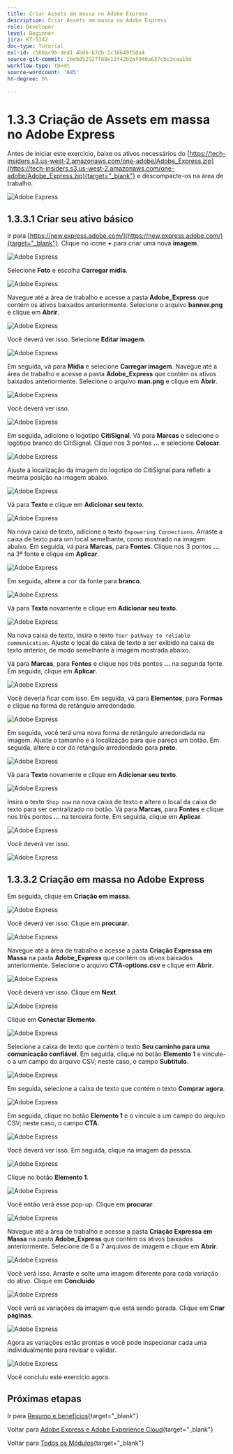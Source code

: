 ```yaml
---
title: Criar Assets em massa no Adobe Express
description: Criar Assets em massa no Adobe Express
role: Developer
level: Beginner
jira: KT-5342
doc-type: Tutorial
exl-id: c580ac9b-ded1-4b86-b7db-1c38649f50a4
source-git-commit: 2beb052927f88e13f42b2af940a637cbc3caa19d
workflow-type: tm+mt
source-wordcount: '685'
ht-degree: 0%

---
```


# 1.3.3 Criação de Assets em massa no Adobe Express

Antes de iniciar este exercício, baixe os ativos necessários do [https://tech-insiders.s3.us-west-2.amazonaws.com/one-adobe/Adobe_Express.zip](https://tech-insiders.s3.us-west-2.amazonaws.com/one-adobe/Adobe_Express.zip){target="_blank"} e descompacte-os na área de trabalho.

![Adobe Express](./images/expressassets.png)

## 1.3.3.1 Criar seu ativo básico

Ir para [https://new.express.adobe.com/](https://new.express.adobe.com/){target="_blank"}. Clique no ícone **+** para criar uma nova **imagem**.

![Adobe Express](./images/expressbc0.png)

Selecione **Foto** e escolha **Carregar mídia**.

![Adobe Express](./images/expressbc1.png)

Navegue até a área de trabalho e acesse a pasta **Adobe_Express** que contém os ativos baixados anteriormente. Selecione o arquivo **banner.png** e clique em **Abrir**.

![Adobe Express](./images/expressbc2.png)

Você deverá ver isso. Selecione **Editar imagem**.

![Adobe Express](./images/expressbc3.png)

Em seguida, vá para **Mídia** e selecione **Carregar imagem**. Navegue até a área de trabalho e acesse a pasta **Adobe_Express** que contém os ativos baixados anteriormente. Selecione o arquivo **man.png** e clique em **Abrir**.

![Adobe Express](./images/expressbc4.png)

Você deverá ver isso.

![Adobe Express](./images/expressbc5.png)

Em seguida, adicione o logotipo **CitiSignal**. Vá para **Marcas** e selecione o logotipo branco do CitiSignal. Clique nos 3 pontos **...** e selecione **Colocar**.

![Adobe Express](./images/expressbc6.png)

Ajuste a localização da imagem do logotipo do CitiSignal para refletir a mesma posição na imagem abaixo.

![Adobe Express](./images/expressbc7.png)

Vá para **Texto** e clique em **Adicionar seu texto**.

![Adobe Express](./images/expressbc7a.png)

Na nova caixa de texto, adicione o texto `Empowering Connections`. Arraste a caixa de texto para um local semelhante, como mostrado na imagem abaixo. Em seguida, vá para **Marcas**, para **Fontes**. Clique nos 3 pontos **...** na 3ª fonte e clique em **Aplicar**.

![Adobe Express](./images/expressbc8.png)

Em seguida, altere a cor da fonte para **branco**.

![Adobe Express](./images/expressbc9.png)

Vá para **Texto** novamente e clique em **Adicionar seu texto**.

![Adobe Express](./images/expressbc10.png)

Na nova caixa de texto, insira o texto `Your pathway to reliable communication`. Ajuste o local da caixa de texto a ser exibido na caixa de texto anterior, de modo semelhante à imagem mostrada abaixo.

Vá para **Marcas**, para **Fontes** e clique nos três pontos **...** na segunda fonte. Em seguida, clique em **Aplicar**.

![Adobe Express](./images/expressbc12.png)

Você deveria ficar com isso. Em seguida, vá para **Elementos**, para **Formas** e clique na forma de retângulo arredondado.

![Adobe Express](./images/expressbc13.png)

Em seguida, você terá uma nova forma de retângulo arredondada na imagem. Ajuste o tamanho e a localização para que pareça um botão. Em seguida, altere a cor do retângulo arredondado para **preto**.

![Adobe Express](./images/expressbc14.png)

Vá para **Texto** novamente e clique em **Adicionar seu texto**.

![Adobe Express](./images/expressbc15.png)

Insira o texto `Shop now` na nova caixa de texto e altere o local da caixa de texto para ser centralizado no botão. Vá para **Marcas**, para **Fontes** e clique nos três pontos **...** na terceira fonte. Em seguida, clique em **Aplicar**.

![Adobe Express](./images/expressbc16.png)

Você deverá ver isso.

![Adobe Express](./images/expressbc17.png)

## 1.3.3.2 Criação em massa no Adobe Express

Em seguida, clique em **Criação em massa**.

![Adobe Express](./images/expressbc18.png)

Você deverá ver isso. Clique em **procurar**.

![Adobe Express](./images/expressbc19.png)

Navegue até a área de trabalho e acesse a pasta **Criação Expressa em Massa** na pasta **Adobe_Express** que contém os ativos baixados anteriormente. Selecione o arquivo **CTA-options.csv** e clique em **Abrir**.

![Adobe Express](./images/expressbc20.png)

Você deverá ver isso. Clique em **Next**.

![Adobe Express](./images/expressbc21.png)

Clique em **Conectar Elemento**.

![Adobe Express](./images/expressbc22.png)

Selecione a caixa de texto que contém o texto **Seu caminho para uma comunicação confiável**. Em seguida, clique no botão **Elemento 1** e vincule-o a um campo do arquivo CSV; neste caso, o campo **Subtítulo**.

![Adobe Express](./images/expressbc23.png)

Em seguida, selecione a caixa de texto que contém o texto **Comprar agora**.

![Adobe Express](./images/expressbc24.png)

Em seguida, clique no botão **Elemento 1** e o vincule a um campo do arquivo CSV; neste caso, o campo **CTA**.

![Adobe Express](./images/expressbc25.png)

Você deverá ver isso. Em seguida, clique na imagem da pessoa.

![Adobe Express](./images/expressbc26.png)

Clique no botão **Elemento 1**.

![Adobe Express](./images/expressbc27.png)

Você então verá esse pop-up. Clique em **procurar**.

![Adobe Express](./images/expressbc28.png)

Navegue até a área de trabalho e acesse a pasta **Criação Expressa em Massa** na pasta **Adobe_Express** que contém os ativos baixados anteriormente. Selecione de 6 a 7 arquivos de imagem e clique em **Abrir**.

![Adobe Express](./images/expressbc29.png)

Você verá isso. Arraste e solte uma imagem diferente para cada variação do ativo. Clique em **Concluído**

![Adobe Express](./images/expressbc31.png)

Você verá as variações da imagem que está sendo gerada. Clique em **Criar páginas**.

![Adobe Express](./images/expressbc32.png)

Agora as variações estão prontas e você pode inspecionar cada uma individualmente para revisar e validar.

![Adobe Express](./images/expressbc33.png)

Você concluiu este exercício agora.

## Próximas etapas

Ir para [Resumo e benefícios](./summary.md){target="_blank"}

Voltar para [Adobe Express e Adobe Experience Cloud](./express.md){target="_blank"}

Voltar para [Todos os Módulos](./../../../overview.md){target="_blank"}
